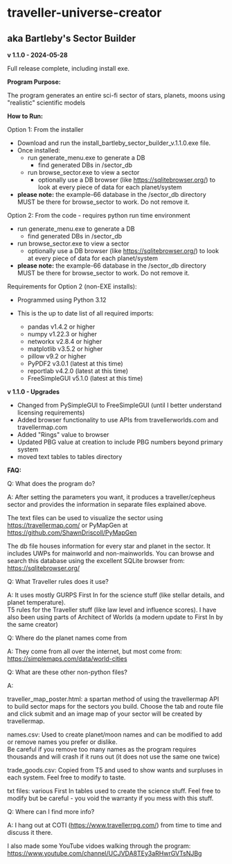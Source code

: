# traveller-universe-creator 

## aka Bartleby's Sector Builder

**v 1.1.0 - 2024-05-28**

Full release complete, including install exe.

**Program Purpose:**

The program generates an entire sci-fi sector of stars, planets, moons using "realistic" scientific models

**How to Run:**

Option 1:  From the installer
   - Download and run the install_bartleby_sector_builder_v.1.1.0.exe file.
   - Once installed:
     - run generate_menu.exe to generate a DB
       - find generated DBs in /sector_db
     - run browse_sector.exe to view a sector
       - optionally use a DB browser (like https://sqlitebrowser.org/) to look at every piece of data for each planet/system
   - **please note:**  the example-66 database in the /sector_db directory MUST be there for browse_sector to work.  Do not remove it.
 
Option 2: From the code - requires python run time environment
   - run generate_menu.exe to generate a DB
     - find generated DBs in /sector_db
   - run browse_sector.exe to view a sector
     - optionally use a DB browser (like https://sqlitebrowser.org/) to look at every piece of data for each planet/system
   - **please note:**  the example-66 database in the /sector_db directory MUST be there for browse_sector to work.  Do not remove it.
 
Requirements for Option 2 (non-EXE installs):

  - Programmed using Python 3.12

  - This is the up to date list of all required imports:

      - pandas          v1.4.2 or higher
      - numpy           v1.22.3 or higher
      - networkx        v2.8.4 or higher
      - matplotlib      v3.5.2 or higher
      - pillow          v9.2 or higher
      - PyPDF2		v3.0.1 (latest at this time)
      - reportlab	v4.2.0 (latest at this time)
      - FreeSimpleGUI	v5.1.0 (latest at this time)



**v 1.1.0 - Upgrades**

- Changed from PySimpleGUI to FreeSimpleGUI (until I better understand licensing requirements)
- Added browser functionality to use APIs from travellerworlds.com and travellermap.com
- Added "Rings" value to browser
- Updated PBG value at creation to include PBG numbers beyond primary system
- moved text tables to tables directory



**FAQ:**

Q:  What does the program do?

A:  After setting the parameters you want, it produces a traveller/cepheus sector and provides the information in separate files explained above.

The text files can be used to visualize the sector using https://travellermap.com/ or PyMapGen at https://github.com/ShawnDriscoll/PyMapGen

The db file houses information for every star and planet in the sector.  It includes UWPs for mainworld and non-mainworlds.
You can browse and search this database using the excellent SQLite browser from: https://sqlitebrowser.org/

Q:  What Traveller rules does it use?

A:  It uses mostly GURPS First In for the science stuff (like stellar details, and planet temperature).  
    T5 rules for the Traveller stuff (like law level and influence scores).
    I have also been using parts of Architect of Worlds (a modern update to First In by the same creator)

Q:  Where do the planet names come from

A:  They come from all over the internet, but most come from: https://simplemaps.com/data/world-cities

Q:  What are these other non-python files?

A:

traveller_map_poster.html:  a spartan method of using the travellermap API to build sector maps for the sectors you build.
Choose the tab and route file and click submit and an image map of your sector will be created by travellermap.

names.csv: Used to create planet/moon names and can be modified to add or remove names you prefer or dislike.  
Be careful if you remove too many names as the program requires thousands and will crash if it runs out (it does not use the same one twice)

trade_goods.csv:  Copied from T5 and used to show wants and surpluses in each system.  Feel free to modify to taste.

txt files:  various First In tables used to create the science stuff.  Feel free to modify but be careful - you void the warranty if you mess with this stuff.

Q:  Where can I find more info?

A:  I hang out at COTI (https://www.travellerrpg.com/) from time to time and discuss it there.  

I also made some YouTube vidoes walking through the program:  https://www.youtube.com/channel/UCJVDA8TEy3aRHwrGVTsNJBg



